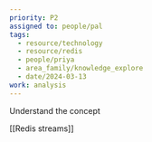 ```yaml
---
priority: P2
assigned to: people/pal
tags:
  - resource/technology
  - resource/redis
  - people/priya
  - area_family/knowledge_explore
  - date/2024-03-13
work: analysis
---
```


Understand the concept

[[Redis streams]]